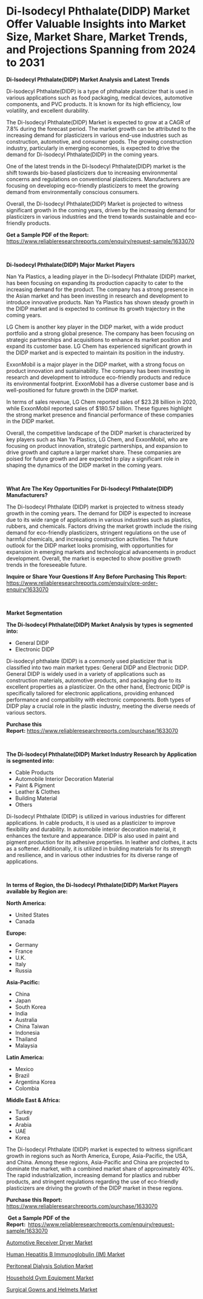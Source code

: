 <p><h1>Di-Isodecyl Phthalate(DIDP) Market Offer Valuable Insights into Market Size, Market Share, Market Trends, and Projections Spanning from 2024 to 2031</h1></p><p><strong>Di-Isodecyl Phthalate(DIDP) Market Analysis and Latest Trends</strong></p>
<p><p>Di-Isodecyl Phthalate(DIDP) is a type of phthalate plasticizer that is used in various applications such as food packaging, medical devices, automotive components, and PVC products. It is known for its high efficiency, low volatility, and excellent durability.</p><p>The Di-Isodecyl Phthalate(DIDP) Market is expected to grow at a CAGR of 7.8% during the forecast period. The market growth can be attributed to the increasing demand for plasticizers in various end-use industries such as construction, automotive, and consumer goods. The growing construction industry, particularly in emerging economies, is expected to drive the demand for Di-Isodecyl Phthalate(DIDP) in the coming years.</p><p>One of the latest trends in the Di-Isodecyl Phthalate(DIDP) market is the shift towards bio-based plasticizers due to increasing environmental concerns and regulations on conventional plasticizers. Manufacturers are focusing on developing eco-friendly plasticizers to meet the growing demand from environmentally conscious consumers.</p><p>Overall, the Di-Isodecyl Phthalate(DIDP) Market is projected to witness significant growth in the coming years, driven by the increasing demand for plasticizers in various industries and the trend towards sustainable and eco-friendly products.</p></p>
<p><strong>Get a Sample PDF of the Report:&nbsp;</strong> <a href="https://www.reliableresearchreports.com/enquiry/request-sample/1633070">https://www.reliableresearchreports.com/enquiry/request-sample/1633070</a></p>
<p>&nbsp;</p>
<p><strong>Di-Isodecyl Phthalate(DIDP) Major Market Players</strong></p>
<p><p>Nan Ya Plastics, a leading player in the Di-Isodecyl Phthalate (DIDP) market, has been focusing on expanding its production capacity to cater to the increasing demand for the product. The company has a strong presence in the Asian market and has been investing in research and development to introduce innovative products. Nan Ya Plastics has shown steady growth in the DIDP market and is expected to continue its growth trajectory in the coming years.</p><p>LG Chem is another key player in the DIDP market, with a wide product portfolio and a strong global presence. The company has been focusing on strategic partnerships and acquisitions to enhance its market position and expand its customer base. LG Chem has experienced significant growth in the DIDP market and is expected to maintain its position in the industry.</p><p>ExxonMobil is a major player in the DIDP market, with a strong focus on product innovation and sustainability. The company has been investing in research and development to introduce eco-friendly products and reduce its environmental footprint. ExxonMobil has a diverse customer base and is well-positioned for future growth in the DIDP market.</p><p>In terms of sales revenue, LG Chem reported sales of $23.28 billion in 2020, while ExxonMobil reported sales of $180.57 billion. These figures highlight the strong market presence and financial performance of these companies in the DIDP market.</p><p>Overall, the competitive landscape of the DIDP market is characterized by key players such as Nan Ya Plastics, LG Chem, and ExxonMobil, who are focusing on product innovation, strategic partnerships, and expansion to drive growth and capture a larger market share. These companies are poised for future growth and are expected to play a significant role in shaping the dynamics of the DIDP market in the coming years.</p></p>
<p>&nbsp;</p>
<p><strong>What Are The Key Opportunities For Di-Isodecyl Phthalate(DIDP) Manufacturers?</strong></p>
<p><p>The Di-Isodecyl Phthalate (DIDP) market is projected to witness steady growth in the coming years. The demand for DIDP is expected to increase due to its wide range of applications in various industries such as plastics, rubbers, and chemicals. Factors driving the market growth include the rising demand for eco-friendly plasticizers, stringent regulations on the use of harmful chemicals, and increasing construction activities. The future outlook for the DIDP market looks promising, with opportunities for expansion in emerging markets and technological advancements in product development. Overall, the market is expected to show positive growth trends in the foreseeable future.</p></p>
<p><strong>Inquire or Share Your Questions If Any Before Purchasing This Report:</strong> <a href="https://www.reliableresearchreports.com/enquiry/pre-order-enquiry/1633070">https://www.reliableresearchreports.com/enquiry/pre-order-enquiry/1633070</a></p>
<p>&nbsp;</p>
<p><strong>Market Segmentation</strong></p>
<p><strong>The Di-Isodecyl Phthalate(DIDP) Market Analysis by types is segmented into:</strong></p>
<p><ul><li>General DIDP</li><li>Electronic DIDP</li></ul></p>
<p><p>Di-isodecyl phthalate (DIDP) is a commonly used plasticizer that is classified into two main market types: General DIDP and Electronic DIDP. General DIDP is widely used in a variety of applications such as construction materials, automotive products, and packaging due to its excellent properties as a plasticizer. On the other hand, Electronic DIDP is specifically tailored for electronic applications, providing enhanced performance and compatibility with electronic components. Both types of DIDP play a crucial role in the plastic industry, meeting the diverse needs of various sectors.</p></p>
<p><strong>Purchase this Report:&nbsp;</strong><a href="https://www.reliableresearchreports.com/purchase/1633070">https://www.reliableresearchreports.com/purchase/1633070</a></p>
<p>&nbsp;</p>
<p><strong>The Di-Isodecyl Phthalate(DIDP) Market Industry Research by Application is segmented into:</strong></p>
<p><ul><li>Cable Products</li><li>Automobile Interior Decoration Material</li><li>Paint & Pigment</li><li>Leather & Clothes</li><li>Building Material</li><li>Others</li></ul></p>
<p><p>Di-Isodecyl Phthalate (DIDP) is utilized in various industries for different applications. In cable products, it is used as a plasticizer to improve flexibility and durability. In automobile interior decoration material, it enhances the texture and appearance. DIDP is also used in paint and pigment production for its adhesive properties. In leather and clothes, it acts as a softener. Additionally, it is utilized in building materials for its strength and resilience, and in various other industries for its diverse range of applications.</p></p>
<p>&nbsp;</p>
<p><strong>In terms of Region, the Di-Isodecyl Phthalate(DIDP) Market Players available by Region are:</strong></p>
<p>
    <p> <strong> North America: </strong>
        <ul>
            <li>United States</li>
            <li>Canada</li>
        </ul>
        </p> 
    <p> <strong> Europe: </strong>
        <ul>
            <li>Germany</li>
            <li>France</li>
            <li>U.K.</li>
            <li>Italy</li>
            <li>Russia</li>
        </ul>
        </p> 
    <p> <strong> Asia-Pacific: </strong>
        <ul>
            <li>China</li>
            <li>Japan</li>
            <li>South Korea</li>
            <li>India</li>
            <li>Australia</li>
            <li>China Taiwan</li>
            <li>Indonesia</li>
            <li>Thailand</li>
            <li>Malaysia</li>
        </ul>
        </p> 
    <p> <strong> Latin America: </strong>
        <ul>
            <li>Mexico</li>
            <li>Brazil</li>
            <li>Argentina Korea</li>
            <li>Colombia</li>
        </ul>
        </p> 
    <p> <strong> Middle East & Africa: </strong>
        <ul>
            <li>Turkey</li>
            <li>Saudi</li>
            <li>Arabia</li>
            <li>UAE</li>
            <li>Korea</li>
        </ul>
    </p>
    </p>
<p><p>The Di-Isodecyl Phthalate (DIDP) market is expected to witness significant growth in regions such as North America, Europe, Asia-Pacific, the USA, and China. Among these regions, Asia-Pacific and China are projected to dominate the market, with a combined market share of approximately 40%. The rapid industrialization, increasing demand for plastics and rubber products, and stringent regulations regarding the use of eco-friendly plasticizers are driving the growth of the DIDP market in these regions.</p></p>
<p><strong>Purchase this Report: </strong><a href="https://www.reliableresearchreports.com/purchase/1633070">https://www.reliableresearchreports.com/purchase/1633070</a></p>
<p>&nbsp;<strong>Get a Sample PDF of the Report:&nbsp;&nbsp;</strong><a href="https://www.reliableresearchreports.com/enquiry/request-sample/1633070">https://www.reliableresearchreports.com/enquiry/request-sample/1633070</a></p>
<p><strong></strong></p>
<p><p><a href="https://github.com/pgtimber/Market-Research-Report-List-1/blob/main/automotive-receiver-dryer-market.md">Automotive Receiver Dryer Market</a></p><p><a href="https://full-wildebeest-80b.notion.site/Human-Hepatitis-B-Immunoglobulin-IM-Market-Size-Furnishes-Valuable-Information-Encompassing-Market-67c0b5add22c447bb4bff58abc0b89c4">Human Hepatitis B Immunoglobulin (IM) Market</a></p><p><a href="https://flame-sidecar-702.notion.site/Peritoneal-Dialysis-Solution-Market-Research-Report-Reveals-The-Latest-Trends-And-Opportunities-of-t-d58fe50470504fce8208091d56086f0b">Peritoneal Dialysis Solution Market</a></p><p><a href="https://view.publitas.com/reportprime-1/household-gym-equipment-market-size-global-industry-overview-market-segmentation-and-forecast-2024-to-2031/">Household Gym Equipment Market</a></p><p><a href="https://github.com/arionmp/Market-Research-Report-List-2/blob/main/surgical-gowns-and-helmets-market.md">Surgical Gowns and Helmets Market</a></p></p>